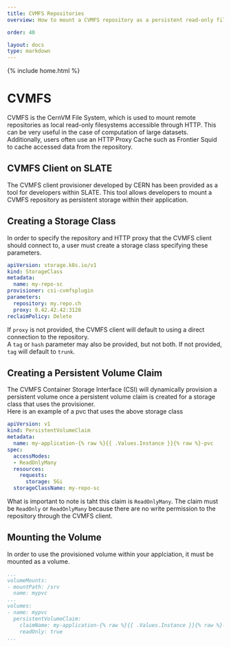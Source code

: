 ```yaml
---
title: CVMFS Repositories
overview: How to mount a CVMFS repository as a persistent read-only filesystem for your application

order: 40

layout: docs
type: markdown
---
```

{% include home.html %}

# CVMFS
CVMFS is the CernVM File System, which is used to mount remote repositories as local read-only filesystems accessible through HTTP. This can be very useful in the case of computation of large datasets. Additionally, users often use an HTTP Proxy Cache such as Frontier Squid to cache accessed data from the repository.

## CVMFS Client on SLATE
The CVMFS client provisioner developed by CERN has been provided as a tool for developers within SLATE. This tool allows developers to mount a CVMFS repository as persistent storage within their application.

## Creating a Storage Class
In order to specify the repository and HTTP proxy that the CVMFS client should connect to, a user must create a storage class specifying these parameters.  
```yaml
apiVersion: storage.k8s.io/v1
kind: StorageClass
metadata:
  name: my-repo-sc
provisioner: csi-cvmfsplugin
parameters:
  repository: my.repo.ch
  proxy: 0.42.42.42:3128
reclaimPolicy: Delete
```  
If `proxy` is not provided, the CVMFS client will default to using a direct connection to the repository.  
A `tag` or `hash` parameter may also be provided, but not both. If not provided, `tag` will default to `trunk`.

## Creating a Persistent Volume Claim
The CVMFS Container Storage Interface (CSI) will dynamically provision a persistent volume once a persistent volume claim is created for a storage class that uses the provisioner.  
Here is an example of a pvc that uses the above storage class  
```yaml
apiVersion: v1
kind: PersistentVolumeClaim
metadata:
  name: my-application-{% raw %}{{ .Values.Instance }}{% raw %}-pvc
spec:
  accessModes:
  - ReadOnlyMany
  resources:
    requests:
      storage: 5Gi
  storageClassName: my-repo-sc
```  
What is important to note is taht this claim is `ReadOnlyMany`. The claim must be `ReadOnly` or `ReadOnlyMany` because there are no write permission to the repository through the CVMFS client.

## Mounting the Volume
In order to use the provisioned volume within your applciation, it must be mounted as a volume.  
```yaml
...
volumeMounts:
- mountPath: /srv
  name: mypvc
...
volumes:
- name: mypvc
  persistentVolumeClaim:
    claimName: my-application-{% raw %}{{ .Values.Instance }}{% raw %}-pvc
    readOnly: true
...
```
